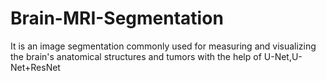 # Brain-MRI-Segmentation
It is an image segmentation commonly used for measuring and visualizing the brain's anatomical structures and tumors with the help of U-Net,U-Net+ResNet
